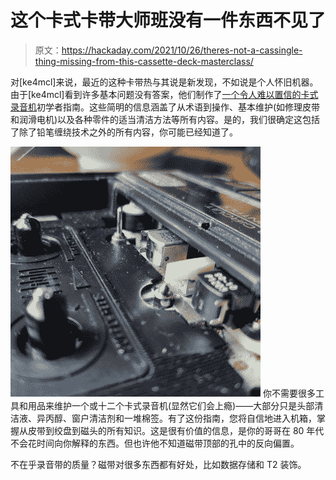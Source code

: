 # 这个卡式卡带大师班没有一件东西不见了

> 原文：<https://hackaday.com/2021/10/26/theres-not-a-cassingle-thing-missing-from-this-cassette-deck-masterclass/>

对[ke4mcl]来说，最近的这种卡带热与其说是新发现，不如说是个人怀旧机器。由于[ke4mcl]看到许多基本问题没有答案，他们制作了[一个令人难以置信的卡式录音机](https://www.instructables.com/Intro-to-Cassette-Recorder-Operation-Maintenance-a/)初学者指南。这些简明的信息涵盖了从术语到操作、基本维护(如修理皮带和润滑电机)以及各种零件的适当清洁方法等所有内容。是的，我们很确定这包括了除了铅笔缠绕技术之外的所有内容，你可能已经知道了。

[![](img/d108f5a92bc001c0d17d3cb1ddbc57d7.png)](https://hackaday.com/wp-content/uploads/2021/10/cassette-decks-600.jpg) 你不需要很多工具和用品来维护一个或十二个卡式录音机(显然它们会上瘾)——大部分只是头部清洁液、异丙醇、窗户清洁剂和一堆棉签。有了这份指南，您将自信地进入机箱，掌握从皮带到绞盘到磁头的所有知识。这是很有价值的信息，是你的哥哥在 80 年代不会花时间向你解释的东西。但也许他不知道磁带顶部的孔中的反向偏置。

不在乎录音带的质量？磁带对很多东西都有好处，比如数据存储和 T2 装饰。